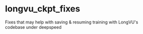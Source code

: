 # longvu_ckpt_fixes
Fixes that may help with saving &amp; resuming training with LongVU's codebase under deepspeed
